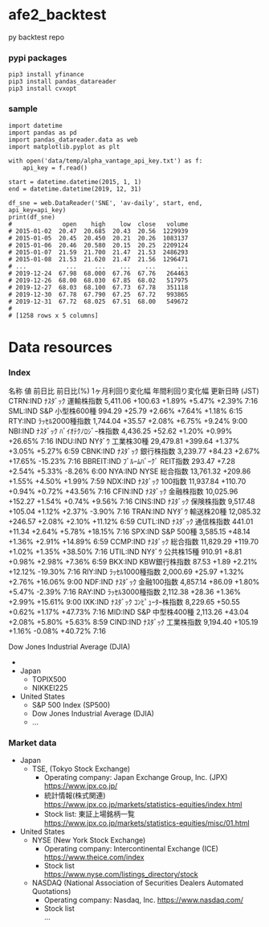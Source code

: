 # afe2_backtest

py backtest repo

### pypi packages

```
pip3 install yfinance
pip3 install pandas_datareader
pip3 install cvxopt
```

### sample

```
import datetime
import pandas as pd
import pandas_datareader.data as web
import matplotlib.pyplot as plt

with open('data/temp/alpha_vantage_api_key.txt') as f:
    api_key = f.read()

start = datetime.datetime(2015, 1, 1)
end = datetime.datetime(2019, 12, 31)

df_sne = web.DataReader('SNE', 'av-daily', start, end, api_key=api_key)
print(df_sne)
#              open    high    low  close   volume
# 2015-01-02  20.47  20.685  20.43  20.56  1229939
# 2015-01-05  20.45  20.450  20.21  20.26  1083137
# 2015-01-06  20.46  20.580  20.15  20.25  2209124
# 2015-01-07  21.59  21.700  21.47  21.53  2486293
# 2015-01-08  21.53  21.620  21.47  21.56  1296471
# ...           ...     ...    ...    ...      ...
# 2019-12-24  67.98  68.000  67.76  67.76   264463
# 2019-12-26  68.00  68.030  67.85  68.02   517975
# 2019-12-27  68.03  68.100  67.73  67.78   351118
# 2019-12-30  67.78  67.790  67.25  67.72   993865
# 2019-12-31  67.72  68.025  67.51  68.00   549672
#
# [1258 rows x 5 columns]
```

# Data resources

### Index

名称    値  前日比  前日比(%)   1ヶ月利回り変化幅   年間利回り変化幅    更新日時 (JST)
CTRN:IND
ﾅｽﾀﾞｯｸ 運輸株指数
5,411.06    +100.63 +1.89%  +5.47%  +2.39%  7:16
SML:IND
S&P 小型株600種
994.29  +25.79  +2.66%  +7.64%  +1.18%  6:15
RTY:IND
ﾗｯｾﾙ2000種指数
1,744.04    +35.57  +2.08%  +6.75%  +9.24%  9:00
NBI:IND
ﾅｽﾀﾞｯｸ ﾊﾞｲｵﾃｸﾉﾛｼﾞｰ株指数
4,436.25    +52.62  +1.20%  +0.99%  +26.65% 7:16
INDU:IND
NYﾀﾞｳ 工業株30種
29,479.81   +399.64 +1.37%  +3.05%  +5.27%  6:59
CBNK:IND
ﾅｽﾀﾞｯｸ 銀行株指数
3,239.77    +84.23  +2.67%  +17.65% -15.23% 7:16
BBREIT:IND
ﾌﾞﾙｰﾑﾊﾞｰｸﾞ REIT指数
293.47  +7.28   +2.54%  +5.33%  -8.26%  6:00
NYA:IND
NYSE 総合指数
13,761.32   +209.86 +1.55%  +4.50%  +1.99%  7:59
NDX:IND
ﾅｽﾀﾞｯｸ 100指数
11,937.84   +110.70 +0.94%  +0.72%  +43.56% 7:16
CFIN:IND
ﾅｽﾀﾞｯｸ 金融株指数
10,025.96   +152.27 +1.54%  +0.74%  +9.56%  7:16
CINS:IND
ﾅｽﾀﾞｯｸ 保険株指数
9,517.48    +105.04 +1.12%  +2.37%  -3.90%  7:16
TRAN:IND
NYﾀﾞｳ 輸送株20種
12,085.32   +246.57 +2.08%  +2.10%  +11.12% 6:59
CUTL:IND
ﾅｽﾀﾞｯｸ 通信株指数
441.01  +11.34  +2.64%  +5.78%  +18.15% 7:16
SPX:IND
S&P 500種
3,585.15    +48.14  +1.36%  +2.91%  +14.89% 6:59
CCMP:IND
ﾅｽﾀﾞｯｸ 総合指数
11,829.29   +119.70 +1.02%  +1.35%  +38.50% 7:16
UTIL:IND
NYﾀﾞｳ 公共株15種
910.91  +8.81   +0.98%  +2.98%  +7.36%  6:59
BKX:IND
KBW銀行株指数
87.53   +1.89   +2.21%  +12.12% -19.30% 7:16
RIY:IND
ﾗｯｾﾙ1000種指数
2,000.69    +25.97  +1.32%  +2.76%  +16.06% 9:00
NDF:IND
ﾅｽﾀﾞｯｸ 金融100指数
4,857.14    +86.09  +1.80%  +5.47%  -2.39%  7:16
RAY:IND
ﾗｯｾﾙ3000種指数
2,112.38    +28.36  +1.36%  +2.99%  +15.61% 9:00
IXK:IND
ﾅｽﾀﾞｯｸ ｺﾝﾋﾟｭｰﾀｰ株指数
8,229.65    +50.55  +0.62%  +1.17%  +47.73% 7:16
MID:IND
S&P 中型株400種
2,113.26    +43.04  +2.08%  +5.80%  +5.63%  8:59
CIND:IND
ﾅｽﾀﾞｯｸ 工業株指数
9,194.40    +105.19 +1.16%  -0.08%  +40.72% 7:16




Dow Jones Industrial Average (DJIA)

- 
- Japan
    - TOPIX500
    - NIKKEI225
- United States
    - S&P 500 Index (SP500)
    - Dow Jones Industrial Average (DJIA)
    - ...

### Market data

- Japan
    - TSE, (Tokyo Stock Exchange)<br>
        - Operating company: Japan Exchange Group, Inc. (JPX)<br>
          https://www.jpx.co.jp/
        - 統計情報(株式関連)<br>
          https://www.jpx.co.jp/markets/statistics-equities/index.html
        - Stock list: 東証上場銘柄一覧<br>
          https://www.jpx.co.jp/markets/statistics-equities/misc/01.html
- United States
    - NYSE (New York Stock Exchange)<br>
        - Operating company: Intercontinental Exchange (ICE)<br>
          https://www.theice.com/index
        - Stock list<br>
          https://www.nyse.com/listings_directory/stock
    - NASDAQ (National Association of Securities Dealers Automated Quotations)
        - Operating company: Nasdaq, Inc.
          https://www.nasdaq.com/
        - Stock list<br>
          ...


